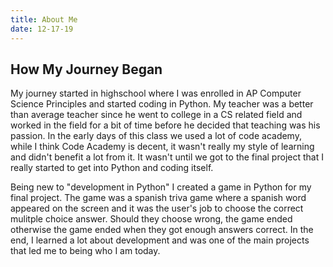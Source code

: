 ```yaml
---
title: About Me
date: 12-17-19
---
```

## How My Journey Began
My journey started in highschool where I was enrolled in AP Computer Science Principles and started coding in Python. My teacher was a better than average teacher since he went to college in a CS related field and worked in the field for a bit of time before he decided that teaching was his passion. In the early days of this class we used a lot of code academy, while I think Code Academy is decent, it wasn't really my style of learning and didn't benefit a lot from it. It wasn't until we got to the final project that I really started to get into Python and coding itself.

Being new to "development in Python" I created a game in Python for my final project. The game was a spanish triva game where a spanish word appeared on the screen and it was the user's job to choose the correct mulitple choice answer. Should they choose wrong, the game ended otherwise the game ended when they got enough answers correct. In the end, I learned a lot about development and was one of the main projects that led me to being who I am today.

